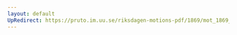 ```yaml
---
layout: default
UpRedirect: https://pruto.im.uu.se/riksdagen-motions-pdf/1869/mot_1869__fk__36.pdf
---
```

